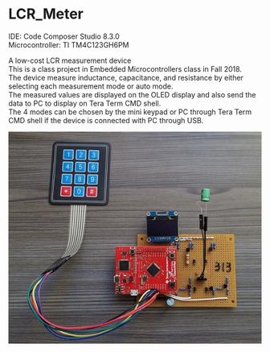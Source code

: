 # LCR_Meter
  
IDE: Code Composer Studio 8.3.0  
Microcontroller: TI TM4C123GH6PM  
  
A low-cost LCR measurement device  
This is a class project in Embedded Microcontrollers class in Fall 2018.  
The device measure inductance, capacitance, and resistance by either selecting each measurement mode or auto mode.  
The measured values are displayed on the OLED display and also send the data to PC to display on Tera Term CMD shell.  
The 4 modes can be chosen by the mini keypad or PC through Tera Term CMD shell if the device is connected with PC through USB.  

![Image](LCR_METER.jpg)
